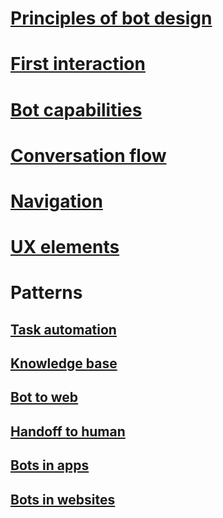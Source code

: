 # [Principles of bot design](/bot-design-principles.md)
# [First interaction](/bot-design-first-interaction.md)
# [Bot capabilities](/bot-design-capabilities.md)
# [Conversation flow](/bot-design-conversation-flow.md)
# [Navigation](/bot-design-navigation.md)
# [UX elements](/bot-design-user-experience.md)
# Patterns
## [Task automation](/bot-design-pattern-task-automation.md)
## [Knowledge base](/bot-design-pattern-knowledge-base.md)
## [Bot to web](/bot-design-pattern-integrate-browser.md)
## [Handoff to human](/bot-design-pattern-handoff-human.md)
## [Bots in apps](/patterns-bot-design-pattern-embed-app.md)
## [Bots in websites](/bot-design-pattern-embed-web-site.md)